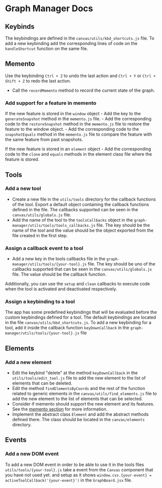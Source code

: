 # Graph Manager Docs

## Keybinds

The keybindings are defined in the `canvas/utils/kbd_shortcuts.js` file. To add a new keybinding add the corresponding lines of code on the `handleShortcut` function on the same file.

## Memento

Use the keybinding `Ctrl + Z` to undo the last action and `Ctrl + Y`  or `Ctrl + Shift + Z` to redo the last action.

- Call the `recordMemento` method to record the current state of the graph.

### Add support for a feature in memento

If the new feature is stored in the `window` object
    - Add the key to the `generateSnapshot` method in the `memento.js` file.
    - Add the corresponding code to the `restoreSnapshot` method in the `memento.js` file to restore the feature to the window object.
    - Add the corresponding code to the `snapshotEquals` method in the `memento.js` file to compare the feature with the same feature from past snapshots.
  
If the new feature is stored in an `element` object
    - Add the corresponding code to the `clone` and `equals` methods in the element class file where the feature is stored.

## Tools

### Add a new tool

- Create a new file in the `utils/tools` directory for the callback functions of the tool. Export a default object containing the callback functions defined in the file. The callbacks supported can be seen in the `canvas/utils/globals.js` file.
- Add the name of the tool to the `toolsCallbacks` object in the `graph-manager/utils/tools/tools_callbacks.js` file. The key should be the name of the tool and the value should be the object exported from the file created in the first step.

### Assign a callback event to a tool

- Add a new key in the tools callbacks file in the `graph-manager/utils/tools/{your-tool}.js` file. The key should be uno of the callbacks supported that can be seen in the `canvas/utils/globals.js` file. The value should be the callback function.

Additionally, you can use the `setup` and `clean` callbacks to execute code when the tool is activated and deactivated respectively.

### Assign a keybinding to a tool

The app has some predefined keybindings that will be evaluated before the custom keybindings defined for a tool. The default keybindings are located in the file `canvas/utils/kbd_shortcuts.js`. To add a new keybinding for a tool, add it inside the callback function `keyDownCallback` in the `graph-manager/utils/tools/{your-tool}.js` file

## Elements

### Add a new element

- Edit the keybind "delete" at the method `keyDownCallback` in the `utils/tools/edit_tool.js` file to add the new element to the list of elements that can be deleted.
- Edit the method `findElementsByCoords` and the rest of the function related to generic elements in the `canvas/utils/find_elements.js` file to add the new element to the list of elements that can be selected.
- Consider if memento should support the new element and its features. See the [memento section](#memento) for more information.
- Implement the abstract class `Element` and add the abstract methods defined there. The class should be located in the `canvas/elements` directory.

## Events

### Add a new DOM event

To add a new DOM event in order to be able to use it in the tools files `utils/tools/{your-tool}.js` take a event from the `Canvas` component that you have not used yet. and setup as it shows `window.cvs.{your-event} = activeToolCallback('{your-event}')` in the `GraphBoard.jsx` file.
